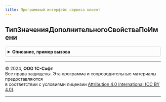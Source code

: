 ```yaml
---
title: Программный интерфейс сервиса клиент
---
```



## ТипЗначенияДополнительногоСвойстваПоИмени
<details style="margin: 1em 0; padding: 0.5em; border: 1px solid #ccc; border-radius: 6px;">

<summary style="font-weight: bold; cursor: pointer;">Описание, пример вызова</summary>

```bsl

// Возвращает описание типа значения дополнительного свойства по имени
// @skip-warning ПустойМетод - особенность реализации.
//
// Параметры:
//  ИмяТипа	- Строка - имя типа значения дополнительного свойства.
//
// Возвращаемое значение:
//  ОписаниеТипов - описание типа значения.
Функция ТипЗначенияДополнительногоСвойстваПоИмени(ИмяТипа) Экспорт
```

Пример вызова
```bsl
Результат = ПрограммныйИнтерфейсСервисаКлиент.ТипЗначенияДополнительногоСвойстваПоИмени(ИмяТипа) 
```
</details>

---

© 2024, **ООО 1С-Софт**  
Все права защищены. Эта программа и сопроводительные материалы предоставляются  
в соответствии с условиями лицензии [Attribution 4.0 International (CC BY 4.0)](https://creativecommons.org/licenses/by/4.0/legalcode).

---
